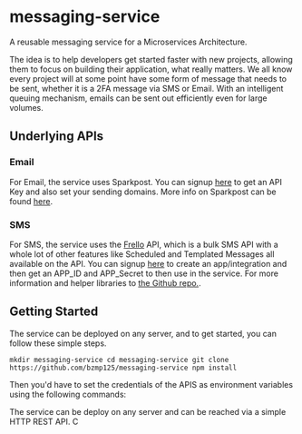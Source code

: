 # messaging-service
A reusable messaging service for a Microservices Architecture.

The idea is to help developers get started faster with new projects, allowing them to focus on building their application, what really matters. We all know every project will at some point have some form of message that needs to be sent, whether it is a 2FA message via SMS or Email. With an intelligent queuing mechanism, emails can be sent out efficiently even for large volumes.

## Underlying APIs
### Email
For Email, the service uses Sparkpost. You can signup [here](https://app.sparkpost.com/join) to get an API Key and also set your sending domains. More info on Sparkpost can be found [here](https://developers.sparkpost.com/api/).

### SMS 
For SMS, the service uses the [Frello](http://frello.co.zw) API, which is a bulk SMS API with a whole lot of other features like Scheduled and Templated Messages all available on the API. You can signup [here](http://dashboard.frello.co.zw) to create an app/integration and then get an APP_ID and APP_Secret to then use in the service. For more information and helper libraries to [the Github repo.](https://github.com/bzmp125).

## Getting Started
The service can be deployed on any server, and to get started, you can follow these simple steps.

`mkdir messaging-service
cd messaging-service
git clone https://github.com/bzmp125/messaging-service
npm install` 

Then you'd have to set the credentials of the APIS as environment variables using the following commands:


The service can be deploy on any server and can be reached via a simple HTTP REST API. C
